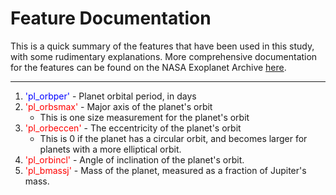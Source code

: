 # Feature Documentation
This is a quick summary of the features that have been used in this study, with some rudimentary explanations.
More comprehensive documentation for the features can be found on the NASA Exoplanet Archive <a href="http://exoplanetarchive.ipac.caltech.edu/docs/API_exoplanet_columns.html">here</a>.

<hr>

1. <span style="color:blue">'pl_orbper'</span> - Planet orbital period, in days
2. <span style="color:red">'pl_orbsmax'</span> - Major axis of the planet's orbit
    * This is one size measurement for the planet's orbit
3. <span style="color:red">'pl_orbeccen'</span> - The eccentricity of the planet's orbit
    * This is 0 if the planet has a circular orbit, and becomes larger for planets with a more elliptical orbit.
4. <span style="color:red">'pl_orbincl'</span> - Angle of inclination of the planet's orbit.
5. <span style="color:red">'pl_bmassj'</span> - Mass of the planet, measured as a fraction of Jupiter's mass.
